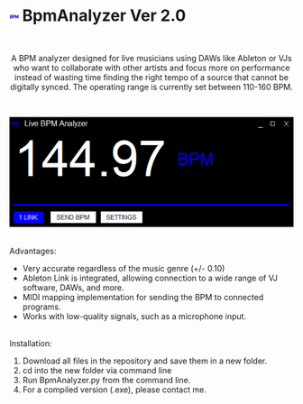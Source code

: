 # ![plot](./bpm.png) BpmAnalyzer Ver 2.0
<br/>
<p align="center">
A BPM analyzer designed for live musicians using DAWs like Ableton or VJs who want to collaborate with other artists and focus more on performance instead of wasting time finding the right tempo of a source that cannot be digitally synced. The operating range is currently set between 110-160 BPM.
</p>
<br/>

<p align="center">
 <img src="./UI.png">
</p>
<br/>
Advantages:

 
   - Very accurate regardless of the music genre (+/- 0.10)
   - Ableton Link is integrated, allowing connection to a wide range of VJ software, DAWs, and more.
   - MIDI mapping implementation for sending the BPM to connected programs.
   - Works with low-quality signals, such as a microphone input.
<br/>
Installation:


   1. Download all files in the repository and save them in a new folder.
   2. cd into the new folder via command line
   3. Run BpmAnalyzer.py from the command line.
   4. For a compiled version (.exe), please contact me.
